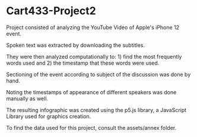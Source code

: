 # Cart433-Project2

Project consisted of analyzing the YouTube Video of Apple's iPhone 12 event.

Spoken text was extracted by downloading the subtitles.


They were then analyzed computationally to:
    1) find the most frequently words used and
    2) the timestamp that these words were used.

Sectioning of the event according to subject of the discussion was done by hand.

Noting the timestamps of appearance of different speakers was done manually as well.

The resulting infographic was created using the p5.js library, a JavaScript Library used for graphics creation.

To find the data used for this project, consult the assets/annex folder.
